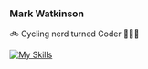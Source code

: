 ### Mark Watkinson

🚲 Cycling nerd turned Coder 👨🏻‍💻

[![My Skills](https://skillicons.dev/icons?i=js,html,css)](https://skillicons.dev)
